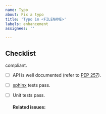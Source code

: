 ```yaml
---
name: Typo
about: Fix a typo
title: 'Typo in <FILENAME>'
labels: enhancement
assignees: ''

---
```


## Checklist
<!--- Task to do for an approval of the pull request -->
compliant.
- [ ] API is well documented (refer to
[PEP 257](https://www.python.org/dev/peps/pep-0257/)).
- [ ] [sphinx](http://www.sphinx-doc.org/en/master/) tests pass.
- [ ] Unit tests pass.

    #### Related issues:
    <!--- Link to issues that would be solved with this feature -->
